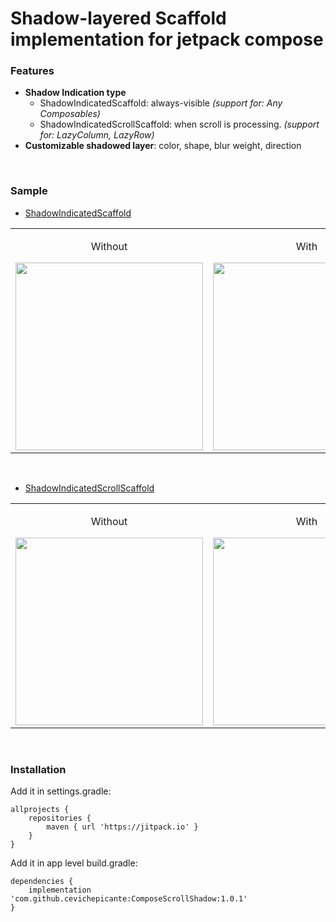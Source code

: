 # Shadow-layered Scaffold implementation for jetpack compose


### Features

- **Shadow Indication type**
    - ShadowIndicatedScaffold: always-visible *(support for: Any Composables)*
    - ShadowIndicatedScrollScaffold: when scroll is processing. *(support for: LazyColumn, LazyRow)*
- **Customizable shadowed layer**: color, shape, blur weight, direction
<br>

### Sample

- <a href="https://github.com/cevichepicante/ComposeScrollShadow/blob/c2e2f46533e1eca54cd93d46ca90db9c4f43fa0f/app/src/main/java/com/cevichepicante/composescrollshadow/ui/ReadMeSample.kt#L279">ShadowIndicatedScaffold</a>

<center>
<table>
<tr style="border: none;">
  <td style="text-align: center; border: none;">
    <p>Without</p>
    <img src="https://github.com/user-attachments/assets/5c540f2d-e3cd-443d-a047-d935db516ec7" width="300">
  </td>
  <td style="text-align: center; border: none;">
    <p>With</p>
    <img src="https://github.com/user-attachments/assets/767cc9d2-e831-48ed-963a-316903817dc0" width="300">
  </td>
</tr>
</table>
</center>
<br>

- <a href="https://github.com/cevichepicante/ComposeScrollShadow/blob/c2e2f46533e1eca54cd93d46ca90db9c4f43fa0f/app/src/main/java/com/cevichepicante/composescrollshadow/ui/ReadMeSample.kt#L60">ShadowIndicatedScrollScaffold</a>

<center>
<table>
<tr style="border: none;">
  <td style="text-align: center; border: none;">
    <p>Without</p>
    <img src="https://github.com/user-attachments/assets/97ec94e8-d78a-40cd-bd05-4af81e374950" width="300">
  </td>
  <td style="text-align: center; border: none;">
    <p>With</p>
    <img src="https://github.com/user-attachments/assets/71b78ca1-9142-43fc-849d-cec8f9b15fea" width="300">
  </td>
</tr>
</table>
</center>
<br>

### Installation

Add it in settings.gradle:

```
allprojects {
    repositories {
        maven { url 'https://jitpack.io' }
    }
}
```

Add it in app level build.gradle:

```
dependencies {
    implementation 'com.github.cevichepicante:ComposeScrollShadow:1.0.1'
}
```



